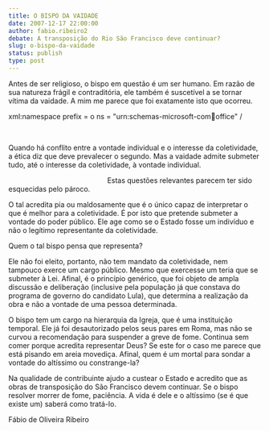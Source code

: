```yaml
---
title: O BISPO DA VAIDADE
date: 2007-12-17 22:00:00
author: fabio.ribeiro2
debate: A transposição do Rio São Francisco deve continuar?
slug: o-bispo-da-vaidade
status: publish 
type: post
---
```


Antes de ser religioso, o bispo em questão é um ser humano. Em razão de sua natureza frágil e contraditória, ele também é suscetível a se tornar vítima da vaidade. A mim me parece que foi exatamente isto que ocorreu.  

xml:namespace prefix = o ns = "urn:schemas-microsoft-com:office:office" / 


 




Quando há conflito entre a vontade individual e o interesse da coletividade, a ética diz que deve prevalecer o segundo. Mas a vaidade admite submeter tudo, até o interesse da coletividade, à vontade individual. 


               
                                   Estas questões relevantes parecem ter sido esquecidas pelo pároco.   
  
  
O tal acredita pia ou maldosamente que é o único capaz de interpretar o que é melhor para a coletividade. É por isto que pretende submeter a vontade do poder público. Ele age como se o Estado fosse um indivíduo e não o legítimo representante da coletividade.  
  
  
Quem o tal bispo pensa que representa?   
  
  
Ele não foi eleito, portanto, não tem mandato da coletividade, nem tampouco exerce um cargo público. Mesmo que exercesse um teria que se submeter à Lei. Afinal, é o princípio genérico, que foi objeto de ampla discussão e deliberação (inclusive pela população já que constava do programa de governo do candidato Lula), que determina a realização da obra e não a vontade de uma pessoa determinada.   
  
  
O bispo tem um cargo na hierarquia da Igreja, que é uma instituição temporal. Ele já foi desautorizado pelos seus pares em Roma, mas não se curvou a recomendação para suspender a greve de fome. Continua sem comer porque acredita representar Deus? Se este for o caso me parece que está pisando em areia movediça. Afinal, quem é um mortal para sondar a vontade do altíssimo ou constrange-la?   
  
  
Na qualidade de contribuinte ajudo a custear o Estado e acredito que as obras de transposição do São Francisco devem continuar. Se o bispo resolver morrer de fome, paciência. A vida é dele e o altíssimo (se é que existe um) saberá como tratá-lo.  
  
  
  
Fábio de Oliveira Ribeiro  
  

